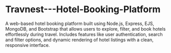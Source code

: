 # Travnest---Hotel-Booking-Platform
A web-based hotel booking platform built using Node.js, Express, EJS, MongoDB, and Bootstrap that allows users to explore, filter, and book hotels effortlessly during travel. Includes features like user authentication, search and filter options, and dynamic rendering of hotel listings with a clean, responsive interface.
